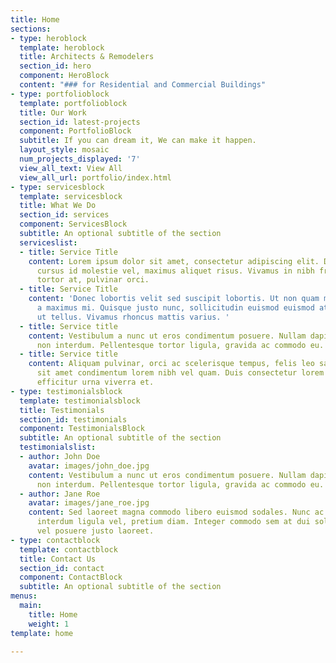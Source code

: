 ```yaml
---
title: Home
sections:
- type: heroblock
  template: heroblock
  title: Architects & Remodelers
  section_id: hero
  component: HeroBlock
  content: "### for Residential and Commercial Buildings"
- type: portfolioblock
  template: portfolioblock
  title: Our Work
  section_id: latest-projects
  component: PortfolioBlock
  subtitle: If you can dream it, We can make it happen.
  layout_style: mosaic
  num_projects_displayed: '7'
  view_all_text: View All
  view_all_url: portfolio/index.html
- type: servicesblock
  template: servicesblock
  title: What We Do
  section_id: services
  component: ServicesBlock
  subtitle: An optional subtitle of the section
  serviceslist:
  - title: Service Title
    content: Lorem ipsum dolor sit amet, consectetur adipiscing elit. Donec nisl ligula,
      cursus id molestie vel, maximus aliquet risus. Vivamus in nibh fringilla, fringilla
      tortor at, pulvinar orci.
  - title: Service Title
    content: 'Donec lobortis velit sed suscipit lobortis. Ut non quam metus. Nullam
      a maximus mi. Quisque justo nunc, sollicitudin euismod euismod at, tincidunt
      ut tellus. Vivamus rhoncus mattis varius. '
  - title: Service title
    content: Vestibulum a nunc ut eros condimentum posuere. Nullam dapibus quis nunc
      non interdum. Pellentesque tortor ligula, gravida ac commodo eu.
  - title: Service title
    content: Aliquam pulvinar, orci ac scelerisque tempus, felis leo sagittis justo,
      sit amet condimentum lorem nibh vel quam. Duis consectetur lorem ipsum, non
      efficitur urna viverra et.
- type: testimonialsblock
  template: testimonialsblock
  title: Testimonials
  section_id: testimonials
  component: TestimonialsBlock
  subtitle: An optional subtitle of the section
  testimonialslist:
  - author: John Doe
    avatar: images/john_doe.jpg
    content: Vestibulum a nunc ut eros condimentum posuere. Nullam dapibus quis nunc
      non interdum. Pellentesque tortor ligula, gravida ac commodo eu.
  - author: Jane Roe
    avatar: images/jane_roe.jpg
    content: Sed laoreet magna commodo libero euismod sodales. Nunc ac libero convallis,
      interdum ligula vel, pretium diam. Integer commodo sem at dui sollicitudin,
      vel posuere justo laoreet.
- type: contactblock
  template: contactblock
  title: Contact Us
  section_id: contact
  component: ContactBlock
  subtitle: An optional subtitle of the section
menus:
  main:
    title: Home
    weight: 1
template: home

---
```

